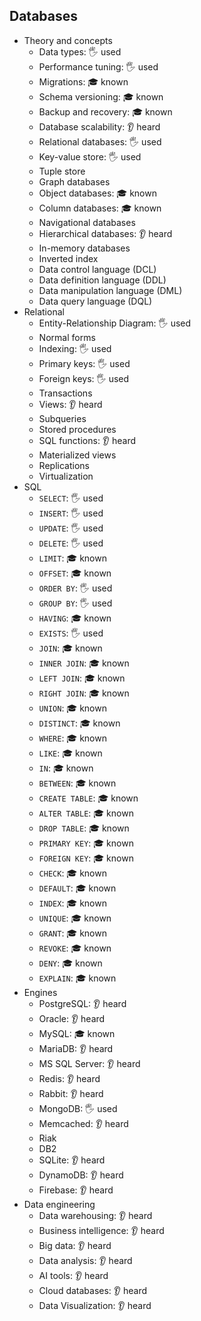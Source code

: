 ## Databases

- Theory and concepts
  - Data types: 🖐️ used
  - Performance tuning: 🖐️ used
  - Migrations: 🎓 known
  - Schema versioning: 🎓 known
  - Backup and recovery: 🎓 known
  - Database scalability: 👂 heard
  - Relational databases: 🖐️ used
  - Key-value store: 🖐️ used
  - Tuple store
  - Graph databases
  - Object databases: 🎓 known
  - Column databases: 🎓 known
  - Navigational databases
  - Hierarchical databases: 👂 heard
  - In-memory databases
  - Inverted index
  - Data control language (DCL)
  - Data definition language (DDL)
  - Data manipulation language (DML)
  - Data query language (DQL)
- Relational
  - Entity-Relationship Diagram: 🖐️ used
  - Normal forms
  - Indexing: 🖐️ used
  - Primary keys: 🖐️ used
  - Foreign keys: 🖐️ used
  - Transactions
  - Views: 👂 heard
  - Subqueries
  - Stored procedures
  - SQL functions: 👂 heard
  - Materialized views
  - Replications
  - Virtualization
- SQL
  - `SELECT`: 🖐️ used
  - `INSERT`: 🖐️ used
  - `UPDATE`: 🖐️ used
  - `DELETE`: 🖐️ used
  - `LIMIT`: 🎓 known
  - `OFFSET`: 🎓 known
  - `ORDER BY`: 🖐️ used
  - `GROUP BY`: 🖐️ used
  - `HAVING`: 🎓 known
  - `EXISTS`: 🖐️ used
  - `JOIN`: 🎓 known
  - `INNER JOIN`: 🎓 known
  - `LEFT JOIN`: 🎓 known
  - `RIGHT JOIN`: 🎓 known
  - `UNION`: 🎓 known
  - `DISTINCT`: 🎓 known
  - `WHERE`: 🎓 known
  - `LIKE`: 🎓 known
  - `IN`: 🎓 known
  - `BETWEEN`: 🎓 known
  - `CREATE TABLE`: 🎓 known
  - `ALTER TABLE`: 🎓 known
  - `DROP TABLE`: 🎓 known
  - `PRIMARY KEY`: 🎓 known
  - `FOREIGN KEY`: 🎓 known
  - `CHECK`: 🎓 known
  - `DEFAULT`: 🎓 known
  - `INDEX`: 🎓 known
  - `UNIQUE`: 🎓 known
  - `GRANT`: 🎓 known
  - `REVOKE`: 🎓 known
  - `DENY`: 🎓 known
  - `EXPLAIN`: 🎓 known
- Engines
  - PostgreSQL: 👂 heard
  - Oracle: 👂 heard
  - MySQL: 🎓 known
  - MariaDB: 👂 heard
  - MS SQL Server: 👂 heard
  - Redis: 👂 heard
  - Rabbit: 👂 heard
  - MongoDB: 🖐️ used
  - Memcached: 👂 heard
  - Riak
  - DB2
  - SQLite: 👂 heard
  - DynamoDB: 👂 heard
  - Firebase: 👂 heard
- Data engineering
  - Data warehousing: 👂 heard
  - Business intelligence: 👂 heard
  - Big data: 👂 heard
  - Data analysis: 👂 heard
  - AI tools: 👂 heard
  - Cloud databases: 👂 heard
  - Data Visualization: 👂 heard
